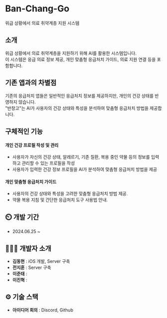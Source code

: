 # Ban-Chang-Go
위급 상황에서 의료 취약계층 지원 시스템  
  

## 소개
위급 상황에서 의료 취약계층을 지원하기 위해 AI를 활용한 시스템입니다.   
이 시스템은 응급 의료 정보 제공, 개인 맞춤형 응급처치 가이드, 의료 지원 연결 등을 포함합니다.  
  

## 기존 앱과의 차별점
기존의 응급처치 앱들은 일반적인 응급처치 정보를 제공하지만, 개인의 건강 상태를 반영하지 않습니다.  
"반창고"는 AI가 사용자의 건강 상태와 특성을 분석하여 맞춤형 응급처치 방법을 제공합니다.  
  

## 구체적인 기능
#### 개인 건강 프로필 작성 및 관리
- 사용자가 자신의 건강 상태, 알레르기, 기존 질환, 복용 중인 약물 등의 정보를 입력하고 관리할 수 있는 프로필을 작성
- 사용자가 입력한 건강 정보 프로필을 AI가 분석하여 맞춤형 응급처치 방법을 제공 


#### 개인 맞춤형 응급처치 가이드
- 사용자의 건강 상태와 특성을 고려한 맞춤형 응급처치 방법 제공.  
- 약물 복용 지침 및 간단한 응급처치 도구 사용법 안내.
  

## ⏲️ 개발 기간 
- 2024.06.25 ~ 
  

## 🧑‍🤝‍🧑 개발자 소개 
- **김동현** : iOS 개발, Server 구축
- **전지훈** : Server 구축
- **이준태** : 
- **이진혁** : 
  

## ⚙️ 기술 스택
<!-- - **Server** : AWS EC2
- **Crawling** : Python
- **자연어 처리** : OpenAI
- **DB** : Mysql
- **Web** : Spring Boot -->
- **아이디어 회의** : Discord, Github
